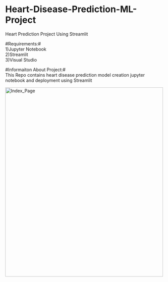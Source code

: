 # Heart-Disease-Prediction-ML-Project
Heart Prediction Project Using Streamlit 

#Requirements:#<br>
1)Jupyter Notebook<br>
2)Streamlit<br>
3)Visual Studio<br> 

#Informaiton About Project:#<br>
This Repo contains heart disease prediction model creation jupyter notebook and deployment using Streamlit<br>

<img src="img_girl.jpg" alt="Index_Page" width="500" height="600">






